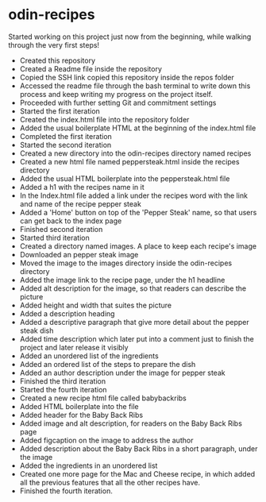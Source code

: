 # odin-recipes

Started working on this project just now from the beginning, while walking through the very first steps!

* Created this repository
* Created a Readme file inside the repository
* Copied the SSH link copied this repository inside the repos folder
* Accessed the readme file through the bash terminal to write down this process and keep writing my progress on the project itself.
* Proceeded with further setting Git and commitment settings
* Started the first iteration
* Created the index.html file into the repository folder
* Added the usual boilerplate HTML at the beginning of the index.html file
* Completed the first iteration
* Started the second iteration
* Created a new directory into the odin-recipes directory named recipes
* Created a new html file named peppersteak.html inside the recipes directory
* Added the usual HTML boilerplate into the peppersteak.html file
* Added a h1 with the recipes name in it
* In the Index.html file added a link under the recipes word with the link and name of the recipe pepper steak
* Added a 'Home' button on top of the 'Pepper Steak' name, so that users can get back to the index page
* Finished second iteration
* Started third iteration
* Created a directory named images. A place to keep each recipe's image
* Downloaded an pepper steak image
* Moved the image to the images directory inside the odin-recipes directory
* Added the image link to the recipe page, under the h1 headline
* Added alt description for the image, so that readers can describe the picture
* Added height and width that suites the picture
* Added a description heading
* Added a descriptive paragraph that give more detail about the pepper steak dish
* Added time description which later put into a comment just to finish the project and later release it visibly
* Added an unordered list of the ingredients
* Added an ordered list of the steps to prepare the dish
* Added an author description under the image for pepper steak
* Finished the third iteration
* Started the fourth iteration
* Created a new recipe html file called babybackribs
* Added HTML boilerplate into the file
* Added header for the Baby Back Ribs
* Added image and alt description, for readers on the Baby Back Ribs page
* Added figcaption on the image to address the author
* Added description about the Baby Back Ribs in a short paragraph, under the image
* Added the ingredients in an unordered list
* Created one more page for the Mac and Cheese recipe, in which added all the previous features that all the other recipes have.
* Finished the fourth iteration.